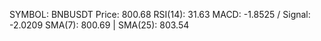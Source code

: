 SYMBOL: BNBUSDT
Price: 800.68
RSI(14): 31.63
MACD: -1.8525 / Signal: -2.0209
SMA(7): 800.69 | SMA(25): 803.54
